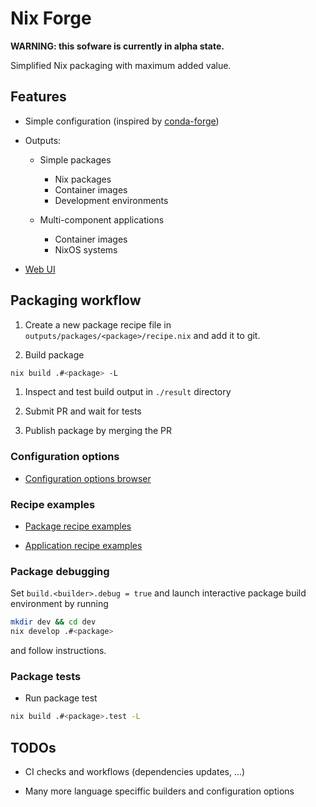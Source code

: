 # Nix Forge

**WARNING: this sofware is currently in alpha state.**

Simplified Nix packaging with maximum added value.

## Features

* Simple configuration (inspired by [conda-forge](https://conda-forge.org/))

* Outputs:
  * Simple packages
    * Nix packages
    * Container images
    * Development environments

  * Multi-component applications
    * Container images
    * NixOS systems

* [Web UI](https://imincik.github.io/nix-forge)


## Packaging workflow

1. Create a new package recipe file in
   `outputs/packages/<package>/recipe.nix` and add it to git.

1. Build package

```bash
nix build .#<package> -L
```

1. Inspect and test build output in `./result` directory

1. Submit PR and wait for tests

1. Publish package by merging the PR

### Configuration options

* [Configuration options browser](https://imincik.github.io/nix-forge/options.html)

### Recipe examples

* [Package recipe examples](outputs/packages)

* [Application recipe examples](outputs/apps)

### Package debugging

Set `build.<builder>.debug = true` and launch interactive package build
environment by running

```bash
mkdir dev && cd dev
nix develop .#<package>
```

and follow instructions.

### Package tests

* Run package test

```bash
nix build .#<package>.test -L
```

## TODOs

* CI checks and workflows (dependencies updates, ...)

* Many more language speciffic builders and configuration options

